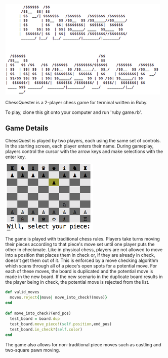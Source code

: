 ![main-title](/images/main-title.png)

ChessQuester is a 2-player chess game for terminal written in Ruby.

To play, clone this git onto your computer and run 'ruby game.rb'.

## Game Details

ChessQuest is played by two players, each using the same set of controls. In the starting screen, each player enters their name. During gameplay, players control the cursor with the arrow keys and make selections with the enter key.

![gameplay](/images/gameplay.png)

The game is played with traditional chess rules. Players take turns moving their pieces according to that piece's move set until one player puts the other in checkmate. Like in physical chess, players are not allowed to move into a position that places them in check or, if they are already in check, doesn't get them out of it. This is enforced by a move checking algorithm which scans through all of a piece's open spots for a potential move. For each of these moves, the board is duplicated and the potential move is made in the new board. If the new scenario in the duplicate board results in the player being in check, the potential move is rejected from the list.

```ruby
def valid_moves
  moves.reject{|move| move_into_check?(move)}
end

def move_into_check?(end_pos)
  test_board = board.dup
  test_board.move_piece!(self.position,end_pos)
  test_board.in_check?(self.color)
end
```

The game also allows for non-traditional piece moves such as castling and two-square pawn moving.
